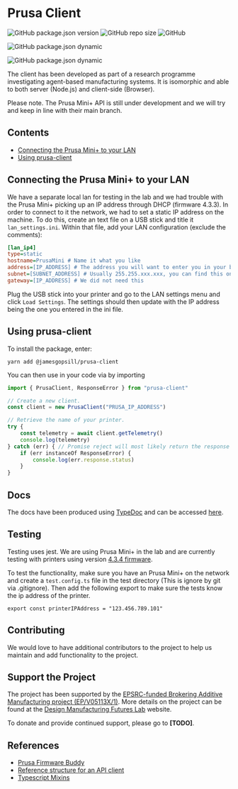 # Prusa Client

![GitHub package.json version](https://img.shields.io/github/package-json/v/JamesGopsill/prusa-client)
![GitHub repo size](https://img.shields.io/github/repo-size/JamesGopsill/prusa-client)
![GitHub](https://img.shields.io/github/license/JamesGopsill/prusa-client)

![GitHub package.json dynamic](https://img.shields.io/github/package-json/description/JamesGopsill/prusa-client)

![GitHub package.json dynamic](https://img.shields.io/github/package-json/keywords/JamesGopsill/prusa-client)

The client has been developed as part of a research programme investigating agent-based manufacturing systems. It is isomorphic and able to both server (Node.js) and client-side (Browser).

Please note. The Prusa Mini+ API is still under development and we will try and keep in line with their main branch.

## Contents

- [Connecting the Prusa Mini+ to your LAN](#connecting-the-prusa-mini-to-your-lan)
- [Using prusa-client](#prusa-client)

## Connecting the Prusa Mini+ to your LAN

We have a separate local lan for testing in the lab and we had trouble with the Prusa Mini+ picking up an IP address through DHCP (firmware 4.3.3). In order to connect to it the network, we had to set a static IP address on the machine. To do this, create an text file on a USB stick and title it `lan_settings.ini`. Within that file, add your LAN configuration (exclude the comments):

```ini
[lan_ip4]
type=static
hostname=PrusaMini # Name it what you like
address=[IP_ADDRESS] # The address you will want to enter you in your browser
subnet=[SUBNET_ADDRESS] # Usually 255.255.xxx.xxx, you can find this on your other devices connected to the network
gateway=[IP_ADDRESS] # We did not need this
```

Plug the USB stick into your printer and go to the LAN settings menu and click `Load Settings`. The settings should then update with the IP address being the one you entered in the ini file.

## Using prusa-client

To install the package, enter:

```
yarn add @jamesgopsill/prusa-client
```

You can then use in your code via by importing

```typescript
import { PrusaClient, ResponseError } from "prusa-client"

// Create a new client.
const client = new PrusaClient("PRUSA_IP_ADDRESS")

// Retrieve the name of your printer.
try {
	const telemetry = await client.getTelemetry()
	console.log(telemetry)
} catch (err) { // Promise reject will most likely return the response that resulted in the error.
	if (err instanceOf ResponseError) {
		console.log(err.response.status)
	}
}
```

## Docs

The docs have been produced using [TypeDoc](https://typedoc.org/) and can be accessed [here](https://jamesgopsill.github.io/prusa-client/).

## Testing

Testing uses jest. We are using Prusa Mini+ in the lab and are currently testing with printers using version [4.3.4 firmware](https://github.com/prusa3d/Prusa-Firmware-Buddy).

To test the functionality, make sure you have an Prusa Mini+ on the network and create a `test.config.ts` file in the test directory (This is ignore by git via .gitignore). Then add the following export to make sure the tests know the ip address of the printer.

```
export const printerIPAddress = "123.456.789.101"
```

## Contributing

We would love to have additional contributors to the project to help us maintain and add functionality to the project.

## Support the Project

The project has been supported by the [EPSRC-funded Brokering Additive Manufacturing project (EP/V05113X/1)](https://gow.epsrc.ukri.org/NGBOViewGrant.aspx?GrantRef=EP/V05113X/1). More details on the project can be found at the [Design Manufacturing Futures Lab](https://dmf-lab.co.uk/) website.

To donate and provide continued support, please go to **[TODO]**.

## References

- [Prusa Firmware Buddy](https://github.com/prusa3d/Prusa-Firmware-Buddy)
- [Reference structure for an API client](https://github.com/ilyamkin/dev-to-js)
- [Typescript Mixins](https://www.typescriptlang.org/docs/handbook/mixins.html)